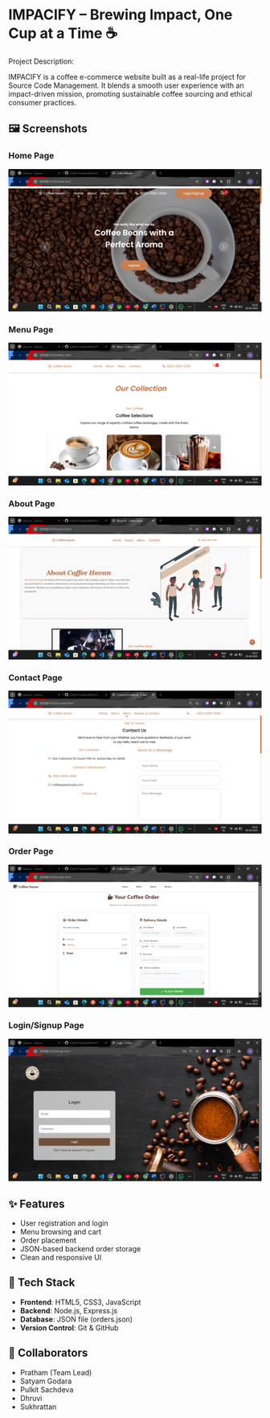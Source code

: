 # IMPACIFY – Brewing Impact, One Cup at a Time ☕


Project Description:

IMPACIFY is a coffee e-commerce website built as a real-life project for Source Code Management. 
It blends a smooth user experience with an impact-driven mission, promoting sustainable coffee sourcing and ethical consumer practices.

## 🖼️ Screenshots

### Home Page
![Home Page](images/Home.png)

### Menu Page
![Menu Page](images/Menu.png)

### About Page
![About Page](images/About.png)

### Contact Page
![Conatct Page](images/Contact.png)

### Order Page
![Order Page](images/Order.png)

### Login/Signup Page
![Login Page](images/LoginSignup.png)


## ✨ Features

- User registration and login
- Menu browsing and cart
- Order placement
- JSON-based backend order storage
- Clean and responsive UI

## 🔧 Tech Stack
- **Frontend**: HTML5, CSS3, JavaScript
- **Backend**: Node.js, Express.js
- **Database**: JSON file (orders.json)
- **Version Control**: Git & GitHub

## 👥 Collaborators
- Pratham (Team Lead)
- Satyam Godara
- Pulkit Sachdeva
- Dhruvi
- Sukhrattan

